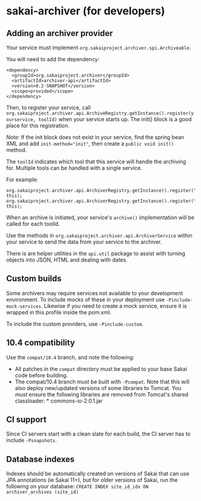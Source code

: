 # sakai-archiver (for developers)

## Adding an archiver provider

Your service must implement `org.sakaiproject.archiver.spi.Archiveable`.

You will need to add the dependency:
````
<dependency>
  <groupId>org.sakaiproject.archiver</groupId>
  <artifactId>archiver-api</artifactId>
  <version>0.2-SNAPSHOT</version>
  <scope>provided</scope>
</dependency>
````

Then, to register your service, call `org.sakaiproject.archiver.api.ArchiveRegistry.getInstance().register(yourservice, toolId)`
when your service starts up. The init() block is a good place for this registration.

*Note:* If the init block does not exist in your service, find the spring bean XML and add `init-method="init"`, then create a `public void init()` method.

The `toolId` indicates which tool that this service will handle the archiving for. Multiple tools can be handled with a single service.

For example:
````
org.sakaiproject.archiver.api.ArchiverRegistry.getInstance().register("sakai.gradebookng", this);
org.sakaiproject.archiver.api.ArchiverRegistry.getInstance().register("sakai.gradebook.tool", this);
````

When an archive is initiated, your service's `archive()` implementation will be called for each toolId.

Use the methods in `org.sakaiproject.archiver.api.ArchiverService` within your service to send the data from your service to the archiver.

There is are helper utilities in the `api.util` package to assist with turning objects into JSON, HTML and dealing with dates.

## Custom builds
Some archivers may require services not available to your development environment. To include mocks of these in your deployment use `-Pinclude-mock-services`. Likewise if you need to create a mock service, ensure it is wrapped in this profile inside the pom.xml.

To include the custom providers, use `-Pinclude-custom`.

## 10.4 compatibility
Use the `compat/10.4` branch, and note the following:

* All patches in the `compat` directory must be applied to your base Sakai code before building.
* The compat/10.4 branch must be built with `-Pcompat`.
    Note that this will also deploy new/updated versions of some libraries to Tomcat. You *must* ensure the following libraries are removed from Tomcat's shared classloader:
        * commons-io-2.0.1.jar

## CI support
Since CI servers start with a clean slate for each build, the CI server has to include `-Psnapshots`.

## Database indexes
Indexes should be automatically created on versions of Sakai that can use JPA annotations (ie Sakai 11+), but for older versions of Sakai, run the following on your database:
`CREATE INDEX site_id_idx ON archiver_archives (site_id)`
